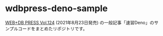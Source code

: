# wdbpress-deno-sample

[WEB+DB PRESS Vol.124](https://gihyo.jp/magazine/wdpress/archive/2021/vol124) (2021年8月23日発売) の一般記事「速習Deno」のサンプルコードをまとめたリポジトリです。
